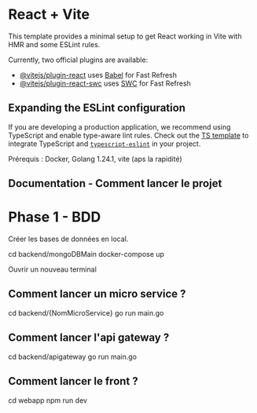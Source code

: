 # React + Vite

This template provides a minimal setup to get React working in Vite with HMR and some ESLint rules.

Currently, two official plugins are available:

- [@vitejs/plugin-react](https://github.com/vitejs/vite-plugin-react/blob/main/packages/plugin-react/README.md) uses [Babel](https://babeljs.io/) for Fast Refresh
- [@vitejs/plugin-react-swc](https://github.com/vitejs/vite-plugin-react-swc) uses [SWC](https://swc.rs/) for Fast Refresh

## Expanding the ESLint configuration

If you are developing a production application, we recommend using TypeScript and enable type-aware lint rules. Check out the [TS template](https://github.com/vitejs/vite/tree/main/packages/create-vite/template-react-ts) to integrate TypeScript and [`typescript-eslint`](https://typescript-eslint.io) in your project.


Prérequis : 
Docker, Golang 1.24.1, vite (aps la rapidité)

## Documentation - Comment lancer le projet

# Phase 1 - BDD

Créer les bases de données en local.

cd backend/mongoDBMain
docker-compose up

Ouvrir un nouveau terminal

## Comment lancer un micro service ?

cd backend/{NomMicroService}
go run main.go

## Comment lancer l'api gateway ?

cd backend/apigateway
go run main.go

## Comment lancer le front ?

cd webapp
npm run dev